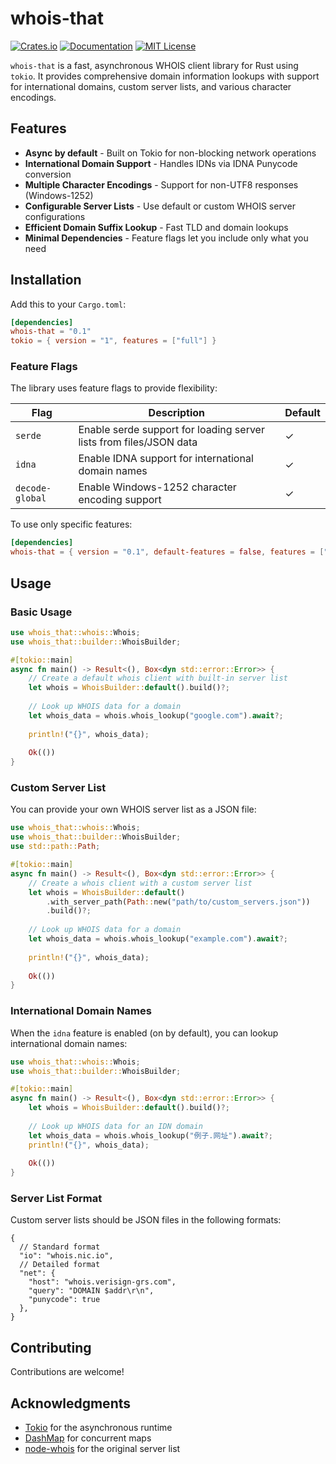 # whois-that

[![Crates.io](https://img.shields.io/crates/v/whois-that.svg)](https://crates.io/crates/whois-that)
[![Documentation](https://docs.rs/whois-that/badge.svg)](https://docs.rs/whois-that)
[![MIT License](https://img.shields.io/badge/license-MIT-blue.svg)](https://github.com/supercoolspy/whois-that/blob/master/LICENSE)

`whois-that` is a fast, asynchronous WHOIS client library for Rust using `tokio`. It provides comprehensive domain information lookups with support for international domains, custom server lists, and various character encodings.

## Features

- **Async by default** - Built on Tokio for non-blocking network operations
- **International Domain Support** - Handles IDNs via IDNA Punycode conversion
- **Multiple Character Encodings** - Support for non-UTF8 responses (Windows-1252)
- **Configurable Server Lists** - Use default or custom WHOIS server configurations
- **Efficient Domain Suffix Lookup** - Fast TLD and domain lookups
- **Minimal Dependencies** - Feature flags let you include only what you need

## Installation

Add this to your `Cargo.toml`:

```toml
[dependencies]
whois-that = "0.1"
tokio = { version = "1", features = ["full"] }
```

### Feature Flags

The library uses feature flags to provide flexibility:

| Flag | Description | Default |
|------|-------------|---------|
| `serde` | Enable serde support for loading server lists from files/JSON data | ✓ |
| `idna` | Enable IDNA support for international domain names | ✓ |
| `decode-global` | Enable Windows-1252 character encoding support | ✓ |

To use only specific features:

```toml
[dependencies]
whois-that = { version = "0.1", default-features = false, features = ["serde", "idna"] }
```

## Usage

### Basic Usage

```rust
use whois_that::whois::Whois;
use whois_that::builder::WhoisBuilder;

#[tokio::main]
async fn main() -> Result<(), Box<dyn std::error::Error>> {
    // Create a default whois client with built-in server list
    let whois = WhoisBuilder::default().build()?;
    
    // Look up WHOIS data for a domain
    let whois_data = whois.whois_lookup("google.com").await?;
    
    println!("{}", whois_data);
    
    Ok(())
}
```

### Custom Server List

You can provide your own WHOIS server list as a JSON file:

```rust
use whois_that::whois::Whois;
use whois_that::builder::WhoisBuilder;
use std::path::Path;

#[tokio::main]
async fn main() -> Result<(), Box<dyn std::error::Error>> {
    // Create a whois client with a custom server list
    let whois = WhoisBuilder::default()
        .with_server_path(Path::new("path/to/custom_servers.json"))
        .build()?;
    
    // Look up WHOIS data for a domain
    let whois_data = whois.whois_lookup("example.com").await?;
    
    println!("{}", whois_data);
    
    Ok(())
}
```

### International Domain Names

When the `idna` feature is enabled (on by default), you can lookup international domain names:

```rust
use whois_that::whois::Whois;
use whois_that::builder::WhoisBuilder;

#[tokio::main]
async fn main() -> Result<(), Box<dyn std::error::Error>> {
    let whois = WhoisBuilder::default().build()?;
    
    // Look up WHOIS data for an IDN domain
    let whois_data = whois.whois_lookup("例子.网址").await?;
    println!("{}", whois_data);
    
    Ok(())
}
```

### Server List Format

Custom server lists should be JSON files in the following formats:

```json5
{
  // Standard format
  "io": "whois.nic.io",
  // Detailed format
  "net": {
    "host": "whois.verisign-grs.com",
    "query": "DOMAIN $addr\r\n",
    "punycode": true
  },
}
```

## Contributing

Contributions are welcome!

## Acknowledgments

- [Tokio](https://tokio.rs/) for the asynchronous runtime
- [DashMap](https://github.com/xacrimon/dashmap) for concurrent maps
- [node-whois](https://github.com/FurqanSoftware/node-whois) for the original server list
